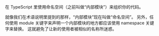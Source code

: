 在 TypeScript 里使用命名空间（之前叫做“内部模块”）来组织你的代码。

就像我们在术语说明里提到的那样，“内部模块”现在叫做“命名空间”。
另外，任何使用 module 关键字来声明一个内部模块的地方都应该使用 namespace 关键字来替换。
这就避免了让新的使用者被相似的名称所迷惑。
